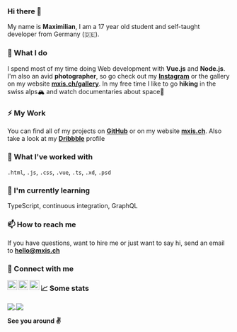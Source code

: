 ### Hi there 👋
My name is **Maximilian**, I am a 17 year old student and self-taught developer from Germany (:de:).

### 🔭 What I do

I spend most of my time doing Web development with **Vue.js** and **Node.js**. I'm also an avid **photographer**, so go check out my **[Instagram](https://instagram.com/creerow)** or the gallery on my website **[mxis.ch/gallery](https://mxis.ch/gallery)**. In my free time I like to go **hiking** in the swiss alps🏔 and watch documentaries about space🚀

### ⚡ My Work

You can find all of my projects on **[GitHub](https://github.com/BetaHuhn?tab=repositories)** or on my website **[mxis.ch](https://mxis.ch)**. Also take a look at my **[Dribbble](https://dribbble.com/betahuhn/)** profile

### 🔨 What I've worked with

`.html`, `.js`, `.css`, `.vue`, `.ts`, `.xd`,  `.psd`

### 🌱 I'm currently learning

TypeScript, continuous integration, GraphQL

### 📫 How to reach me
If you have questions, want to hire me or just want to say hi, send an email to **[hello@mxis.ch](mailto:hello@mxis.ch)**

### 💬 Connect with me
<a href="https://www.instagram.com/creerow/">
  <img align="left" alt="Instagram" width="22px" src="https://cdn.jsdelivr.net/npm/simple-icons@v3/icons/instagram.svg" />
</a>

<a href="https://dribbble.com/betahuhn/">
  <img align="left" alt="Dribbble" width="22px" src="https://cdn.jsdelivr.net/npm/simple-icons@v3/icons/dribbble.svg" />
</a>

<a href="https://t.me/betahuhn">
  <img align="left" alt="Telegram" width="22px" src="https://cdn.jsdelivr.net/npm/simple-icons@v3/icons/telegram.svg" />
</a>

### 📈 Some stats

<a href="https://github.com/BetaHuhn?tab=repositories">
  <img align="center" src="https://github-readme-stats.vercel.app/api?username=betahuhn&count_private=true&show_icons=true&theme=vue&hide_title=true" />
</a>
<a href="https://github.com/BetaHuhn?tab=repositories">
  <img align="center" src="https://github-readme-stats.vercel.app/api/top-langs/?username=anuraghazra&layout=compact" />
</a>

**See you around ✌**

